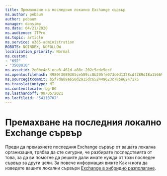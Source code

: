 ```yaml
---
title: Премахване на последния локално Exchange сървър
ms.author: pebaum
author: pebaum
manager: dansimp
ms.date: 04/21/2020
ms.audience: ITPro
ms.topic: article
ms.service: o365-administration
ROBOTS: NOINDEX, NOFOLLOW
localization_priority: Normal
ms.custom:
- "692"
- "3500010"
ms.assetid: 2e0be4a5-ece8-461d-a80c-202c5ede5ecf
ms.openlocfilehash: 4980f3089305ce589cc8b205fe073c0d1328cdf289d18a15669c081e0ab4aa5f
ms.sourcegitcommit: b5f7da89a650d2915dc652449623c78be6247175
ms.translationtype: MT
ms.contentlocale: bg-BG
ms.lasthandoff: 08/05/2021
ms.locfileid: "54110707"
---
```

# <a name="removing-the-last-on-premises-exchange-server"></a>Премахване на последния локално Exchange сървър

Преди да премахнете последния Exchange сървър от вашата локална организация, трябва да сте сигурни, че разбирате последствията от това, за да ви помогне да решите дали имате нужда от този последен сървър за други цели. За повече информация вижте Как и кога да изведете вашите локални сървъри [Exchange в хибридно разполагане](https://technet.microsoft.com/library/dn931280%28v=exchg.150%29.aspx).
  